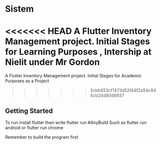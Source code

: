 # Sistem

<<<<<<< HEAD
A Flutter Inventory Management project. Initial Stages for Learning Purposes , Intership at Nielit under Mr Gordon 
=======
A Flutter Inventory Management project. Initial Stages for Academic Purposes as a Project
>>>>>>> 3cbb453cf1473d52f44f2a54c844cb24d80d6937

## Getting Started

To run install flutter then write flutter run #AnyBuild Such as flutter run android or flutter run chrome

Remember to build the program first
